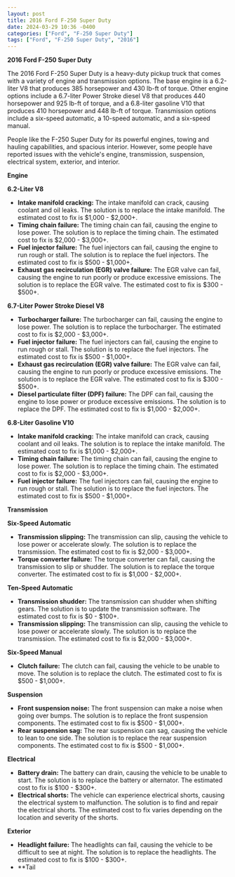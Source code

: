 ```yaml
---
layout: post
title: 2016 Ford F-250 Super Duty
date: 2024-03-29 10:36 -0400
categories: ["Ford", "F-250 Super Duty"]
tags: ["Ford", "F-250 Super Duty", "2016"]
---
```

**2016 Ford F-250 Super Duty**

The 2016 Ford F-250 Super Duty is a heavy-duty pickup truck that comes with a variety of engine and transmission options. The base engine is a 6.2-liter V8 that produces 385 horsepower and 430 lb-ft of torque. Other engine options include a 6.7-liter Power Stroke diesel V8 that produces 440 horsepower and 925 lb-ft of torque, and a 6.8-liter gasoline V10 that produces 410 horsepower and 448 lb-ft of torque. Transmission options include a six-speed automatic, a 10-speed automatic, and a six-speed manual.

People like the F-250 Super Duty for its powerful engines, towing and hauling capabilities, and spacious interior. However, some people have reported issues with the vehicle's engine, transmission, suspension, electrical system, exterior, and interior.

**Engine**

**6.2-Liter V8**

* **Intake manifold cracking:** The intake manifold can crack, causing coolant and oil leaks. The solution is to replace the intake manifold. The estimated cost to fix is $1,000 - $2,000+.
* **Timing chain failure:** The timing chain can fail, causing the engine to lose power. The solution is to replace the timing chain. The estimated cost to fix is $2,000 - $3,000+.
* **Fuel injector failure:** The fuel injectors can fail, causing the engine to run rough or stall. The solution is to replace the fuel injectors. The estimated cost to fix is $500 - $1,000+.
* **Exhaust gas recirculation (EGR) valve failure:** The EGR valve can fail, causing the engine to run poorly or produce excessive emissions. The solution is to replace the EGR valve. The estimated cost to fix is $300 - $500+.

**6.7-Liter Power Stroke Diesel V8**

* **Turbocharger failure:** The turbocharger can fail, causing the engine to lose power. The solution is to replace the turbocharger. The estimated cost to fix is $2,000 - $3,000+.
* **Fuel injector failure:** The fuel injectors can fail, causing the engine to run rough or stall. The solution is to replace the fuel injectors. The estimated cost to fix is $500 - $1,000+.
* **Exhaust gas recirculation (EGR) valve failure:** The EGR valve can fail, causing the engine to run poorly or produce excessive emissions. The solution is to replace the EGR valve. The estimated cost to fix is $300 - $500+.
* **Diesel particulate filter (DPF) failure:** The DPF can fail, causing the engine to lose power or produce excessive emissions. The solution is to replace the DPF. The estimated cost to fix is $1,000 - $2,000+.

**6.8-Liter Gasoline V10**

* **Intake manifold cracking:** The intake manifold can crack, causing coolant and oil leaks. The solution is to replace the intake manifold. The estimated cost to fix is $1,000 - $2,000+.
* **Timing chain failure:** The timing chain can fail, causing the engine to lose power. The solution is to replace the timing chain. The estimated cost to fix is $2,000 - $3,000+.
* **Fuel injector failure:** The fuel injectors can fail, causing the engine to run rough or stall. The solution is to replace the fuel injectors. The estimated cost to fix is $500 - $1,000+.

**Transmission**

**Six-Speed Automatic**

* **Transmission slipping:** The transmission can slip, causing the vehicle to lose power or accelerate slowly. The solution is to replace the transmission. The estimated cost to fix is $2,000 - $3,000+.
* **Torque converter failure:** The torque converter can fail, causing the transmission to slip or shudder. The solution is to replace the torque converter. The estimated cost to fix is $1,000 - $2,000+.

**Ten-Speed Automatic**

* **Transmission shudder:** The transmission can shudder when shifting gears. The solution is to update the transmission software. The estimated cost to fix is $0 - $100+.
* **Transmission slipping:** The transmission can slip, causing the vehicle to lose power or accelerate slowly. The solution is to replace the transmission. The estimated cost to fix is $2,000 - $3,000+.

**Six-Speed Manual**

* **Clutch failure:** The clutch can fail, causing the vehicle to be unable to move. The solution is to replace the clutch. The estimated cost to fix is $500 - $1,000+.

**Suspension**

* **Front suspension noise:** The front suspension can make a noise when going over bumps. The solution is to replace the front suspension components. The estimated cost to fix is $500 - $1,000+.
* **Rear suspension sag:** The rear suspension can sag, causing the vehicle to lean to one side. The solution is to replace the rear suspension components. The estimated cost to fix is $500 - $1,000+.

**Electrical**

* **Battery drain:** The battery can drain, causing the vehicle to be unable to start. The solution is to replace the battery or alternator. The estimated cost to fix is $100 - $300+.
* **Electrical shorts:** The vehicle can experience electrical shorts, causing the electrical system to malfunction. The solution is to find and repair the electrical shorts. The estimated cost to fix varies depending on the location and severity of the shorts.

**Exterior**

* **Headlight failure:** The headlights can fail, causing the vehicle to be difficult to see at night. The solution is to replace the headlights. The estimated cost to fix is $100 - $300+.
* **Tail

